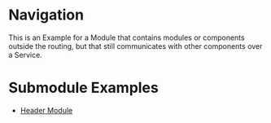 # Navigation

This is an Example for a Module that contains modules or components outside the routing, but that still communicates with other components over a Service. 

# Submodule Examples
- [Header Module](./header/README.md)
